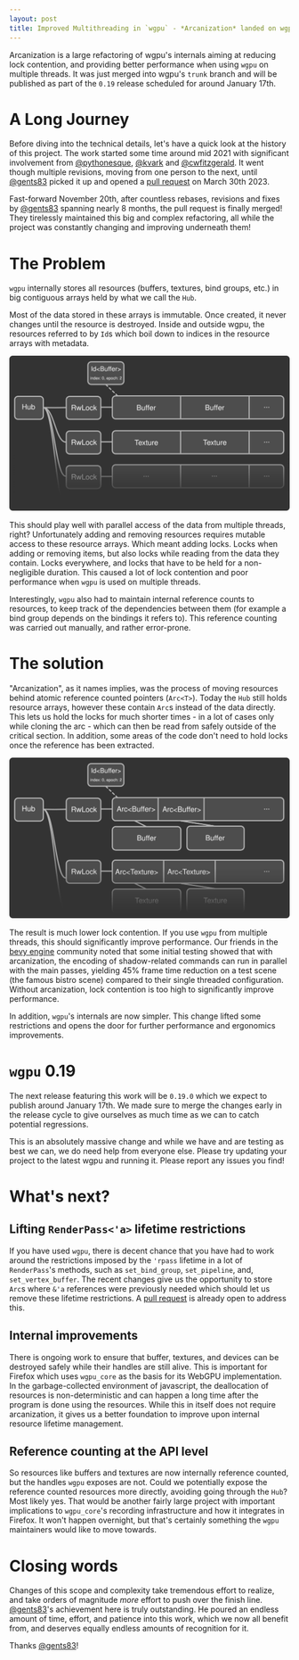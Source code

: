 ```yaml
---
layout: post
title: Improved Multithreading in `wgpu` - *Arcanization* landed on wgpu's trunk.
---
```





Arcanization is a large refactoring of wgpu's internals aiming at reducing lock contention, and providing better performance when using `wgpu` on multiple threads. It was just merged into wgpu's `trunk` branch and will be published as part of the `0.19` release scheduled for around January 17th.

# A Long Journey

Before diving into the technical details, let's have a quick look at the history of this project. The work started some time around mid 2021 with significant involvement from [@pythonesque], [@kvark] and [@cwfitzgerald]. It went though multiple revisions, moving from one person to the next, until [@gents83] picked it up and opened a [pull request][arc-pr] on March 30th 2023.

Fast-forward November 20th, after countless rebases, revisions and fixes by [@gents83] spanning nearly 8 months, the pull request is finally merged! They tirelessly maintained this big and complex refactoring, all while the project was constantly changing and improving underneath them!

# The Problem

`wgpu` internally stores all resources (buffers, textures, bind groups, etc.) in big contiguous arrays held by what we call the `Hub`.

Most of the data stored in these arrays is immutable. Once created, it never changes until the resource is destroyed. Inside and outside wgpu, the resources referred to by `Id`s which boil down to indices in the resource arrays with metadata.

![A simplified diagram showing the Hub and resource arrays](img/arcanization-before.png)

This should play well with parallel access of the data from multiple threads, right? Unfortunately adding and removing resources requires mutable access to these resource arrays. Which meant adding locks. Locks when adding or removing items, but also locks while reading from the data they contain. Locks everywhere, and locks that have to be held for a non-negligible duration. This caused a lot of lock contention and poor performance when `wgpu` is used on multiple threads.

Interestingly, `wgpu` also had to maintain internal reference counts to resources, to keep track of the dependencies between them (for example a bind group depends on the bindings it refers to). This reference counting was carried out manually, and rather error-prone.

# The solution

"Arcanization", as it names implies, was the process of moving resources behind atomic reference counted pointers (`Arc<T>`). Today the `Hub` still holds resource arrays, however these contain `Arc`s instead of the data directly. This lets us hold the locks for much shorter times - in a lot of cases only while cloning the arc - which can then be read from safely outside of the critical section. In addition, some areas of the code don't need to hold locks once the reference has been extracted.

![A simplified diagram showing resources stored via Arcs](img/arcanization-after.png)

The result is much lower lock contention. If you use `wgpu` from multiple threads, this should significantly improve performance. Our friends in the [bevy engine][bevy] community noted that some initial testing showed that with arcanization, the encoding of  shadow-related commands can run in parallel with the main passes, yielding 45% frame time reduction on a test scene (the famous bistro scene) compared to their single threaded configuration. Without arcanization, lock contention is too high to significantly improve performance.

In addition, `wgpu`'s internals are now simpler. This change lifted some restrictions and opens the door for further performance and ergonomics improvements.

# `wgpu` 0.19

The next release featuring this work will be `0.19.0` which we expect to publish around January 17th. We made sure to merge the changes early in the release cycle to give ourselves as much time as we can to catch potential regressions.

This is an absolutely massive change and while we have and are testing as best we can, we do need help from everyone else. Please try updating your project to the latest wgpu and running it. Please report any issues you find!

# What's next?

## Lifting `RenderPass<'a>` lifetime restrictions

If you have used `wgpu`, there is decent chance that you have had to work around the restrictions imposed by the `'rpass` lifetime in a lot of `RenderPass`'s methods, such as `set_bind_group`, `set_pipeline`, and, `set_vertex_buffer`. The recent changes give us the opportunity to store `Arc`s where `&'a` references were previously needed which should let us remove these lifetime restrictions. A [pull request](github.com/gfx-rs/wgpu/pull/4768) is already open to address this.

## Internal improvements

There is ongoing work to ensure that buffer, textures, and devices can be destroyed safely while their handles are still alive. This is important for Firefox which uses `wgpu_core` as the basis for its WebGPU implementation. In the garbage-collected environment of javascript, the deallocation of resources is non-deterministic and can happen a long time after the program is done using the resources. While this in itself does not require arcanization, it gives us a better foundation to improve upon internal resource lifetime management.

## Reference counting at the API level

So resources like buffers and textures are now internally reference counted, but the handles `wgpu` exposes are not. Could we potentially expose the reference counted resources more directly, avoiding going through the `Hub`? Most likely yes. That would be another fairly large project with important implications to `wgpu_core`'s recording infrastructure and how it integrates in Firefox. It won't happen overnight, but that's certainly something the `wgpu` maintainers would like to move towards.

# Closing words

Changes of this scope and complexity take tremendous effort to realize, and take orders of magnitude *more* effort to push over the finish line. [@gents83]'s achievement here is truly outstanding. He poured an endless amount of time, effort, and patience into this work, which we now all benefit from, and deserves equally endless amounts of recognition for it.

Thanks [@gents83]!

[@pythonesque]: https://github.com/pythonesque
[@kvark]: https://github.com/kvark
[@cwfitzgerald]: https://github.com/cwfitzgerald
[@gents83]: https://github.com/gents83
[rp-pr]: https://github.com/gfx-rs/wgpu/issues/1453
[arc-pr]: https://github.com/gfx-rs/wgpu/pull/3626
[bevy]: https://bevyengine.org/

